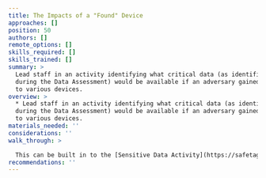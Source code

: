 ```yaml
---
title: The Impacts of a "Found" Device
approaches: []
position: 50
authors: []
remote_options: []
skills_required: []
skills_trained: []
summary: >
  Lead staff in an activity identifying what critical data (as identified in
  during the Data Assessment) would be available if an adversary gained access
  to various devices.
overview: >
  * Lead staff in an activity identifying what critical data (as identified in
  during the Data Assessment) would be available if an adversary gained access
  to various devices.
materials_needed: ''
considerations: ''
walk_through: >

  This can be built in to the [Sensitive Data Activity](https://safetag.org/activities/sensitive_data).
recommendations: ''
---
```


